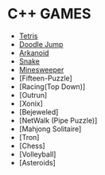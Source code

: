 # C++ GAMES

- [Tetris]()
- [Doodle Jump]()
- [Arkanoid]()
- [Snake]()
- [Minesweeper]()
- [Fifteen-Puzzle]
- [Racing(Top Down)]
- [Outrun]
- [Xonix]
- [Bejeweled]
- [NetWalk (Pipe Puzzle)]
- [Mahjong Solitaire]
- [Tron]
- [Chess]
- [Volleyball]
- [Asteroids]
